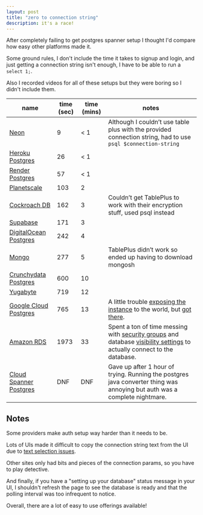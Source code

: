 ```yaml
---
layout: post
title: "zero to connection string"
description: it's a race!
---
```


After completely failing to get postgres spanner setup I thought I'd compare how easy other platforms made it.

Some ground rules, I don't include the time it takes to signup and login, and just getting a connection string isn't enough, I have to be able to run a `select 1;`.

Also I recorded videos for all of these setups but they were boring so I didn't include them.

| name                                                                                        | time (sec) | time (mins) | notes                                                                                                                                                                                                                                                                                                                           |
| ------------------------------------------------------------------------------------------- | ---------- | ----------- | ------------------------------------------------------------------------------------------------------------------------------------------------------------------------------------------------------------------------------------------------------------------------------------------------------------------------------- |
| [Neon](https://neon.tech)                                                                   | 9          | < 1         | Although I couldn’t use table plus with the provided connection string, had to use `psql $connection-string`                                                                                                                                                                                                                    |
| [Heroku Postgres](https://www.heroku.com/postgres)                                          | 26         | < 1         |
| [Render Postgres](https://render.com/docs/databases)                                        | 57         | < 1         |
| [Planetscale](https://planetscale.com)                                                      | 103        | 2           |
| [Cockroach DB](https://www.cockroachlabs.com)                                               | 162        | 3           | Couldn’t get TablePlus to work with their encryption stuff, used psql instead                                                                                                                                                                                                                                                   |
| [Supabase](https://supabase.com/database)                                                   | 171        | 3           |
| [DigitalOcean Postgres](https://www.digitalocean.com/products/managed-databases-postgresql) | 242        | 4           |
| [Mongo](https://www.mongodb.com)                                                            | 277        | 5           | TablePlus didn’t work so ended up having to download mongosh                                                                                                                                                                                                                                                                    |
| [Crunchydata Postgres](https://www.crunchydata.com)                                         | 600        | 10          |
| [Yugabyte](https://www.yugabyte.com)                                                        | 719        | 12          |
| [Google Cloud Postgres](https://cloud.google.com/sql/docs/postgres)                         | 765        | 13          | A little trouble [exposing the instance](https://cloud.google.com/sql/docs/postgres/connect-admin-ip) to the world, but [got there](https://cloud.google.com/sql/docs/postgres/connect-admin-ip#connect).                                                                                                                       |
| [Amazon RDS](https://aws.amazon.com/rds/postgresql/)                                        | 1973       | 33          | Spent a ton of time messing with [security groups](https://stackoverflow.com/questions/66641094/aws-security-group-meaning-of-port-0-in-custom-tcp-rule) and database [visibility settings](https://stackoverflow.com/questions/37212945/aws-cant-connect-to-rds-database-from-my-machine) to actually connect to the database. |
| [Cloud Spanner Postgres](https://cloud.google.com/spanner/docs/postgresql-interface)        | DNF        | DNF         | Gave up after 1 hour of trying. Running the postgres java converter thing was annoying but auth was a complete nightmare.                                                                                                                                                                                                       |

## Notes

Some providers make auth setup way harder than it needs to be.

Lots of UIs made it difficult to copy the connection string text from the UI due to [text selection issues](/2022/11/19/cursor-pointer-user-select-none/).

Other sites only had bits and pieces of the connection params, so you have to play detective.

And finally, if you have a "setting up your database" status message in your UI, I shouldn't refresh the page to see the database is ready and that the polling interval was too infrequent to notice.

Overall, there are a lot of easy to use offerings available!
